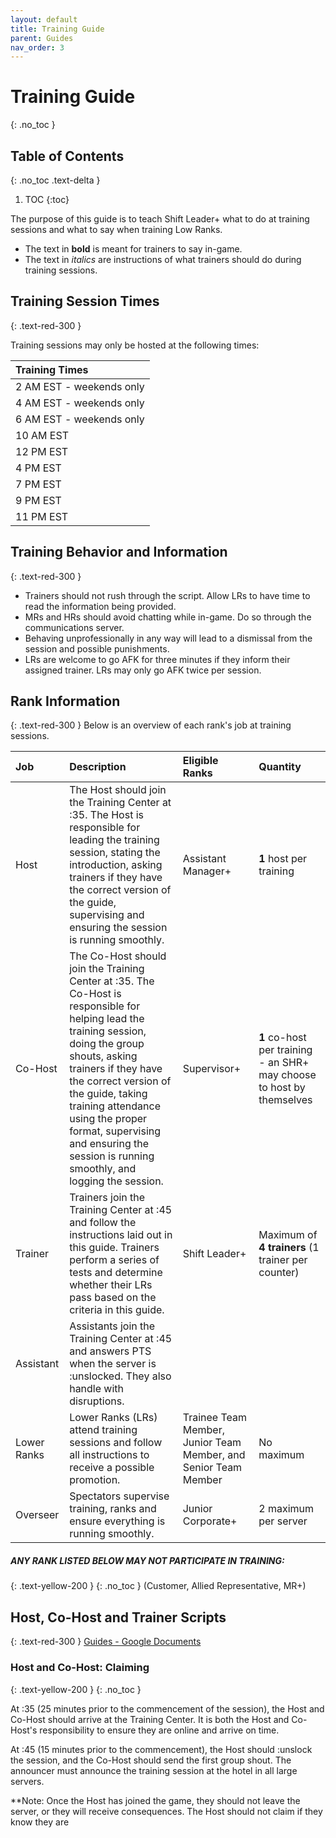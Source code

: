 ```yaml
---
layout: default
title: Training Guide
parent: Guides
nav_order: 3
---
```


# Training Guide
{: .no_toc }

## Table of Contents
{: .no_toc .text-delta }

1. TOC
{:toc}

The purpose of this guide is to teach Shift Leader+ what to do at training sessions and what to say when training Low Ranks. 

* The text in **bold** is meant for trainers to say in-game. 
* The text in *italics* are instructions of what trainers should do during training sessions. 

## Training Session Times
{: .text-red-300 }

Training sessions may only be hosted at the following times:

| Training Times     | 
|:-------------|
| 2 AM EST - weekends only |
| 4 AM EST - weekends only |
| 6 AM EST - weekends only           |
| 10 AM EST            | 
| 12 PM EST           | 
| 4 PM EST           | 
| 7 PM EST          |
| 9 PM EST           |
| 11 PM EST           |


## Training Behavior and Information
{: .text-red-300 }

* Trainers should not rush through the script. Allow LRs to have time to read the information being provided.
* MRs and HRs should avoid chatting while in-game. Do so through the communications server.
* Behaving unprofessionally in any way will lead to a dismissal from the session and possible punishments.
* LRs are welcome to go AFK for three minutes if they inform their assigned trainer. LRs may only go AFK twice per session.

## Rank Information
{: .text-red-300 }
Below is an overview of each rank's job at training sessions.

| Job        | Description          | Eligible Ranks | Quantity | 
|:-------------|:------------------|:------|:-------------------|
| Host | The Host should join the Training Center at :35. The Host is responsible for leading the training session, stating the introduction, asking trainers if they have the correct version of the guide, supervising and ensuring the session is running smoothly. | Assistant Manager+ | **1** host per training |
| Co-Host | The Co-Host should join the Training Center at :35. The Co-Host is responsible for helping lead the training session, doing the group shouts, asking trainers if they have the correct version of the guide, taking training attendance using the proper format, supervising and ensuring the session is running smoothly, and logging the session. | Supervisor+  | **1** co-host per training - an SHR+ may choose to host by themselves
| Trainer           | Trainers join the Training Center at :45 and follow the instructions laid out in this guide. Trainers perform a series of tests and determine whether their LRs pass based on the criteria in this guide. | Shift Leader+ | Maximum of **4 trainers** (1 trainer per counter)  |
| Assistant | Assistants join the Training Center at :45 and answers PTS when the server is :unslocked. They also handle with disruptions.
| Lower Ranks | Lower Ranks (LRs) attend training sessions and follow all instructions to receive a possible promotion. | Trainee Team Member, Junior Team Member, and Senior Team Member | No maximum | 
| Overseer | Spectators supervise training, ranks and ensure everything is running smoothly. | Junior Corporate+ | 2 maximum per server | 

##### **ANY RANK LISTED BELOW MAY NOT PARTICIPATE IN TRAINING:**
{: .text-yellow-200 }
{: .no_toc }
(Customer, Allied Representative, MR+)

## Host, Co-Host and Trainer Scripts
{: .text-red-300 }
[Guides - Google Documents](https://docs.google.com/document/d/1qJL59kzRcMRrBNCAPAV-BDTAxcXgGazzWl5E_hqJ9BQ/edit)

### Host and Co-Host: Claiming
{: .text-yellow-200 }
{: .no_toc }

At :35 (25 minutes prior to the commencement of the session), the Host and Co-Host should arrive at the Training Center. It is both the Host and Co-Host's responsibility to ensure they are online and arrive on time.

At :45 (15 minutes prior to the commencement), the Host should :unslock the session, and the Co-Host should send the first group shout. The announcer must announce the training session at the hotel in all large servers.

**Note: Once the Host has joined the game, they should not leave the server, or they will receive consequences. The Host should not claim if they know they are 
